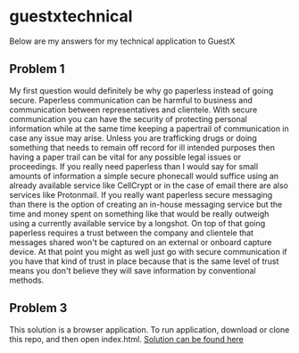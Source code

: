 # guestxtechnical
Below are my answers for my technical application to GuestX
## Problem 1
My first question would definitely be why go paperless instead of going secure. Paperless communication can be harmful to business and communication between representatives and clientele. With secure communication you can have the security of protecting personal information while at the same time keeping a papertrail of communication in case any issue may arise. Unless you are trafficking drugs or doing something that needs to remain off record for ill intended purposes then having a paper trail can be vital for any possible legal issues or proceedings. If you really need paperless than I would say for small amounts of information a simple secure phonecall would suffice using an already available service like CellCrypt or in the case of email there are also services like Protonmail. If you really want paperless secure messaging than there is the option of creating an in-house messaging service but the time and money spent on something like that would be really outweigh using a currently available service by a longshot. On top of that going paperless requires a trust between the company and clientele that messages shared won't be captured on an external or onboard capture device. At that point you might as well just go with secure communication if you have that kind of trust in place because that is the same level of trust means you don't believe they will save information by conventional methods.
## Problem 3
This solution is a browser application.
To run application, download or clone this repo, and then open index.html.
[Solution can be found here](problem3/)
